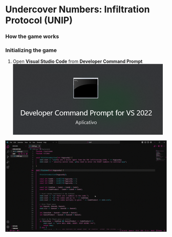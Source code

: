 # Undercover Numbers: Infiltration Protocol (UNIP)
### How the game works
### Initializing the game
1. Open **Visual Studio Code** from **Developer Command Prompt**
   <div align="left">
    <img src="./resources/images/DeveloperCommandPrompt.png" alt="Developer Command Prompt Image" />
</div>
   
  <div align="left">
    <img src="./resources/tutorial.gif" alt="gif tutorial" />
</div>

